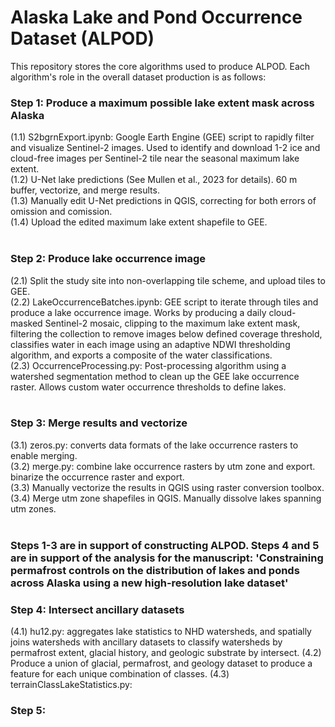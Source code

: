 # Alaska Lake and Pond Occurrence Dataset (ALPOD)
This repository stores the core algorithms used to produce ALPOD. Each algorithm's role in the overall dataset production is as follows:

### Step 1: Produce a maximum possible lake extent mask across Alaska ##
(1.1) S2bgrnExport.ipynb: Google Earth Engine (GEE) script to rapidly filter and visualize Sentinel-2 images. Used to identify and download 1-2 ice and cloud-free images per Sentinel-2 tile near the seasonal maximum lake extent.<br />
(1.2) U-Net lake predictions (See Mullen et al., 2023 for details). 60 m buffer, vectorize, and merge results.<br />
(1.3) Manually edit U-Net predictions in QGIS, correcting for both errors of omission and comission.<br />
(1.4) Upload the edited maximum lake extent shapefile to GEE.<br />
<br />
### Step 2: Produce lake occurrence image
(2.1) Split the study site into non-overlapping tile scheme, and upload tiles to GEE.<br />
(2.2) LakeOccurrenceBatches.ipynb: GEE script to iterate through tiles and produce a lake occurrence image. Works by producing a daily cloud-masked Sentinel-2 mosaic, clipping to the maximum lake extent mask, filtering the collection to remove images below defined coverage threshold, classifies water in each image using an adaptive NDWI thresholding algorithm, and exports a composite of the water classifications.<br />
(2.3) OccurrenceProcessing.py: Post-processing algorithm using a watershed segmentation method to clean up the GEE lake occurrence raster. Allows custom water occurrence thresholds to define lakes.<br />
<br />
### Step 3: Merge results and vectorize
(3.1) zeros.py: converts data formats of the lake occurrence rasters to enable merging.<br />
(3.2) merge.py: combine lake occurrence rasters by utm zone and export. binarize the occurrence raster and export.<br />
(3.3) Manually vectorize the results in QGIS using raster conversion toolbox.<br />
(3.4) Merge utm zone shapefiles in QGIS. Manually dissolve lakes spanning utm zones.<br />
<br />

### Steps 1-3 are in support of constructing ALPOD. Steps 4 and 5 are in support of the analysis for the manuscript: 'Constraining permafrost controls on the distribution of lakes and ponds across Alaska using a new high-resolution lake dataset'

### Step 4: Intersect ancillary datasets
(4.1) hu12.py: aggregates lake statistics to NHD watersheds, and spatially joins watersheds with ancillary datasets to classify watersheds by permafrost extent, glacial history, and geologic substrate by intersect.
(4.2) Produce a union of glacial, permafrost, and geology dataset to produce a feature for each unique combination of classes.
(4.3) terrainClassLakeStatistics.py: 
### Step 5: 
